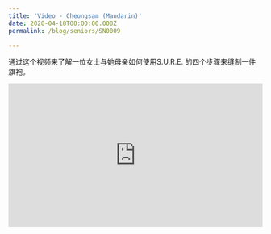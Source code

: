 ```yaml
---
title: 'Video - Cheongsam (Mandarin)'
date: 2020-04-18T00:00:00.000Z
permalink: /blog/seniors/SN0009

---
```



通过这个视频来了解一位女士与她母亲如何使用S.U.R.E. 的四个步骤来缝制一件旗袍。

<style>.embed-container { position: relative; padding-bottom: 56.25%; height: 0; overflow: hidden; max-width: 100%; } .embed-container iframe, .embed-container object, .embed-container embed { position: absolute; top: 0; left: 0; width: 100%; height: 100%; }</style><div class='embed-container'>
<iframe width="560" height="315" src="https://www.youtube.com/embed/NGz3NVhSXxA" frameborder="0" allow="accelerometer; autoplay; encrypted-media; gyroscope; picture-in-picture" allowfullscreen></iframe></div>

